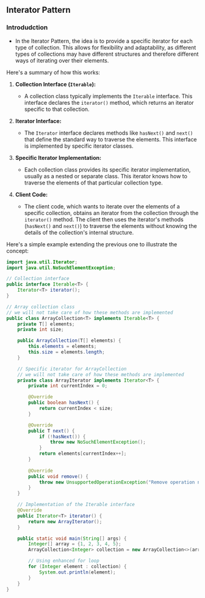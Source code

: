 ## Interator Pattern
### Introdudction 
-  In the Iterator Pattern, the idea is to provide a specific iterator for each type of collection. This allows for flexibility and adaptability, as different types of collections may have different structures and therefore different ways of iterating over their elements.

Here's a summary of how this works:

1. **Collection Interface (`Iterable`):**
   - A collection class typically implements the `Iterable` interface. This interface declares the `iterator()` method, which returns an iterator specific to that collection.

2. **Iterator Interface:**
   - The `Iterator` interface declares methods like `hasNext()` and `next()` that define the standard way to traverse the elements. This interface is implemented by specific iterator classes.

3. **Specific Iterator Implementation:**
   - Each collection class provides its specific iterator implementation, usually as a nested or separate class. This iterator knows how to traverse the elements of that particular collection type.

4. **Client Code:**
   - The client code, which wants to iterate over the elements of a specific collection, obtains an iterator from the collection through the `iterator()` method. The client then uses the iterator's methods (`hasNext()` and `next()`) to traverse the elements without knowing the details of the collection's internal structure.

Here's a simple example extending the previous one to illustrate the concept:

```java
import java.util.Iterator;
import java.util.NoSuchElementException;

// Collection interface
public interface Iterable<T> {
    Iterator<T> iterator();
}

// Array collection class
// we will not take care of how these methods are implemented 
public class ArrayCollection<T> implements Iterable<T> {
    private T[] elements;
    private int size;

    public ArrayCollection(T[] elements) {
        this.elements = elements;
        this.size = elements.length;
    }

    // Specific iterator for ArrayCollection
    // we will not take care of how these methods are implemented 
    private class ArrayIterator implements Iterator<T> {
        private int currentIndex = 0;

        @Override
        public boolean hasNext() {
            return currentIndex < size;
        }

        @Override
        public T next() {
            if (!hasNext()) {
                throw new NoSuchElementException();
            }
            return elements[currentIndex++];
        }
       
        @Override
        public void remove() {
            throw new UnsupportedOperationException("Remove operation not supported");
        }
    }

    // Implementation of the Iterable interface
    @Override
    public Iterator<T> iterator() {
        return new ArrayIterator();
    }

    public static void main(String[] args) {
        Integer[] array = {1, 2, 3, 4, 5};
        ArrayCollection<Integer> collection = new ArrayCollection<>(array);

        // Using enhanced for loop
        for (Integer element : collection) {
            System.out.println(element);
        }
    }
}
```

